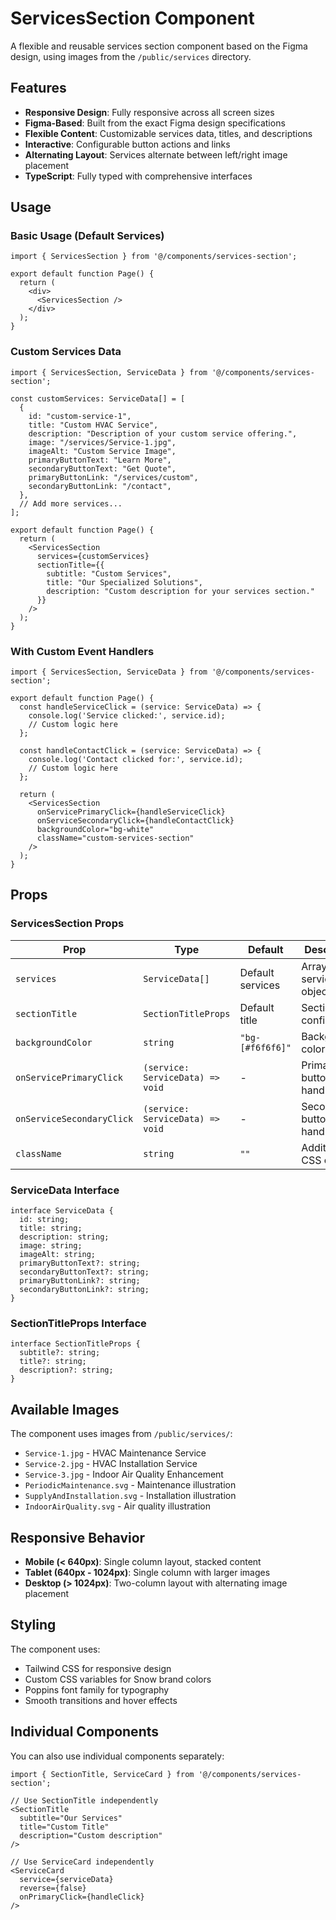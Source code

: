 # ServicesSection Component

A flexible and reusable services section component based on the Figma design, using images from the `/public/services` directory.

## Features

- **Responsive Design**: Fully responsive across all screen sizes
- **Figma-Based**: Built from the exact Figma design specifications
- **Flexible Content**: Customizable services data, titles, and descriptions
- **Interactive**: Configurable button actions and links
- **Alternating Layout**: Services alternate between left/right image placement
- **TypeScript**: Fully typed with comprehensive interfaces

## Usage

### Basic Usage (Default Services)

```tsx
import { ServicesSection } from '@/components/services-section';

export default function Page() {
  return (
    <div>
      <ServicesSection />
    </div>
  );
}
```

### Custom Services Data

```tsx
import { ServicesSection, ServiceData } from '@/components/services-section';

const customServices: ServiceData[] = [
  {
    id: "custom-service-1",
    title: "Custom HVAC Service",
    description: "Description of your custom service offering.",
    image: "/services/Service-1.jpg",
    imageAlt: "Custom Service Image",
    primaryButtonText: "Learn More",
    secondaryButtonText: "Get Quote",
    primaryButtonLink: "/services/custom",
    secondaryButtonLink: "/contact",
  },
  // Add more services...
];

export default function Page() {
  return (
    <ServicesSection 
      services={customServices}
      sectionTitle={{
        subtitle: "Custom Services",
        title: "Our Specialized Solutions",
        description: "Custom description for your services section."
      }}
    />
  );
}
```

### With Custom Event Handlers

```tsx
import { ServicesSection, ServiceData } from '@/components/services-section';

export default function Page() {
  const handleServiceClick = (service: ServiceData) => {
    console.log('Service clicked:', service.id);
    // Custom logic here
  };

  const handleContactClick = (service: ServiceData) => {
    console.log('Contact clicked for:', service.id);
    // Custom logic here
  };

  return (
    <ServicesSection 
      onServicePrimaryClick={handleServiceClick}
      onServiceSecondaryClick={handleContactClick}
      backgroundColor="bg-white"
      className="custom-services-section"
    />
  );
}
```

## Props

### ServicesSection Props

| Prop | Type | Default | Description |
|------|------|---------|-------------|
| `services` | `ServiceData[]` | Default services | Array of service data objects |
| `sectionTitle` | `SectionTitleProps` | Default title | Section title configuration |
| `backgroundColor` | `string` | `"bg-[#f6f6f6]"` | Background color class |
| `onServicePrimaryClick` | `(service: ServiceData) => void` | - | Primary button click handler |
| `onServiceSecondaryClick` | `(service: ServiceData) => void` | - | Secondary button click handler |
| `className` | `string` | `""` | Additional CSS classes |

### ServiceData Interface

```tsx
interface ServiceData {
  id: string;
  title: string;
  description: string;
  image: string;
  imageAlt: string;
  primaryButtonText?: string;
  secondaryButtonText?: string;
  primaryButtonLink?: string;
  secondaryButtonLink?: string;
}
```

### SectionTitleProps Interface

```tsx
interface SectionTitleProps {
  subtitle?: string;
  title?: string;
  description?: string;
}
```

## Available Images

The component uses images from `/public/services/`:

- `Service-1.jpg` - HVAC Maintenance Service
- `Service-2.jpg` - HVAC Installation Service  
- `Service-3.jpg` - Indoor Air Quality Enhancement
- `PeriodicMaintenance.svg` - Maintenance illustration
- `SupplyAndInstallation.svg` - Installation illustration
- `IndoorAirQuality.svg` - Air quality illustration

## Responsive Behavior

- **Mobile (< 640px)**: Single column layout, stacked content
- **Tablet (640px - 1024px)**: Single column with larger images
- **Desktop (> 1024px)**: Two-column layout with alternating image placement

## Styling

The component uses:
- Tailwind CSS for responsive design
- Custom CSS variables for Snow brand colors
- Poppins font family for typography
- Smooth transitions and hover effects

## Individual Components

You can also use individual components separately:

```tsx
import { SectionTitle, ServiceCard } from '@/components/services-section';

// Use SectionTitle independently
<SectionTitle 
  subtitle="Our Services"
  title="Custom Title"
  description="Custom description"
/>

// Use ServiceCard independently
<ServiceCard 
  service={serviceData}
  reverse={false}
  onPrimaryClick={handleClick}
/>
```